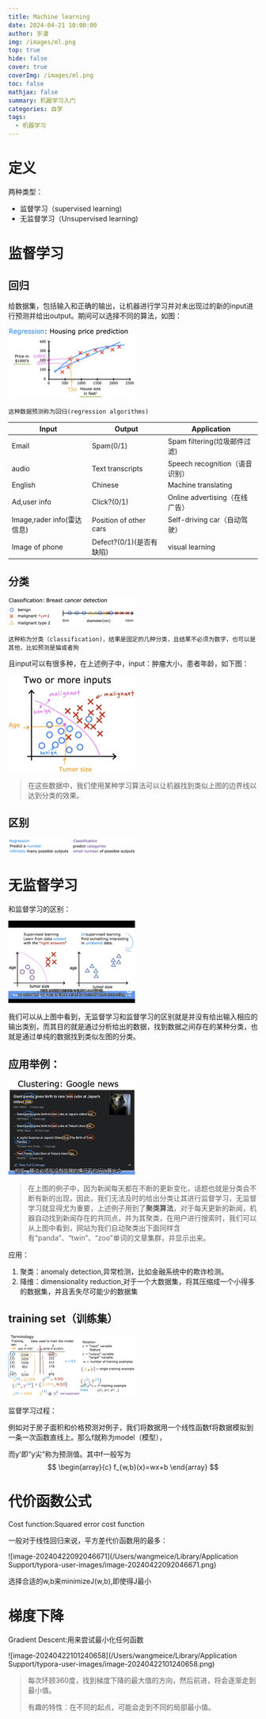 ```yaml
---
title: Machine learning
date: 2024-04-21 10:00:00
author: 岁漫
img: /images/ml.png
top: true
hide: false
cover: true
coverImg: /images/ml.png
toc: false
mathjax: false
summary: 机器学习入门
categories: 自学
tags:
  - 机器学习
---
```


# 定义

两种类型：

* 监督学习（supervised learning)
* 无监督学习（Unsupervised learning) 

# 监督学习

## 回归

给数据集，包括输入和正确的输出，让机器进行学习并对未出现过的新的input进行预测并给出output。期间可以选择不同的算法，如图：

<img src="https://raw.githubusercontent.com/suimanman/imgs/main/%E6%9C%BA%E5%99%A8%E5%AD%A6%E4%B9%A0/%E6%88%AA%E5%B1%8F2024-04-21%2013.47.27.png" style="zoom: 25%;" />

`这种数据预测称为回归(regression algorithms)`

| Input                      | Output                   | Application                    |
| -------------------------- | ------------------------ | ------------------------------ |
| Email                      | Spam(0/1)                | Spam filtering(垃圾邮件过滤)   |
| audio                      | Text transcripts         | Speech recognition（语音识别） |
| English                    | Chinese                  | Machine translating            |
| Ad,user info               | Click?(0/1)              | Online advertising（在线广告） |
| Image,rader info(雷达信息) | Position of other cars   | Self-driving car（自动驾驶）   |
| Image of phone             | Defect?(0/1)(是否有缺陷) | visual learning                |

## 分类

<img src="https://raw.githubusercontent.com/suimanman/imgs/main/%E6%9C%BA%E5%99%A8%E5%AD%A6%E4%B9%A0/%E6%88%AA%E5%B1%8F2024-04-21%2013.57.43.png" style="zoom: 25%;" />

`这种称为分类（classification)，结果是固定的几种分类，且结果不必须为数字，也可以是其他，比如预测是猫或者狗`

且input可以有很多种，在上述例子中，input：肿瘤大小，患者年龄，如下图：

<img src="https://raw.githubusercontent.com/suimanman/imgs/main/%E6%9C%BA%E5%99%A8%E5%AD%A6%E4%B9%A0/%E6%88%AA%E5%B1%8F2024-04-21%2014.03.03.png" style="zoom:25%;" />

>在这些数据中，我们使用某种学习算法可以让机器找到类似上图的边界线以达到分类的效果。

## 区别

<img src="https://raw.githubusercontent.com/suimanman/imgs/main/%E6%9C%BA%E5%99%A8%E5%AD%A6%E4%B9%A0/%E6%88%AA%E5%B1%8F2024-04-21%2014.06.45.png" style="zoom: 25%;" />

# 无监督学习

和监督学习的区别：

<img src="https://raw.githubusercontent.com/suimanman/imgs/main/%E6%9C%BA%E5%99%A8%E5%AD%A6%E4%B9%A0/%E6%88%AA%E5%B1%8F2024-04-21%2014.15.28.png" style="zoom:25%;" />

我们可以从上图中看到，无监督学习和监督学习的区别就是并没有给出输入相应的输出类别，而其目的就是通过分析给出的数据，找到数据之间存在的某种分类，也就是通过单纯的数据找到类似左图的分类。

## 应用举例：

<img src="https://raw.githubusercontent.com/suimanman/imgs/main/%E6%9C%BA%E5%99%A8%E5%AD%A6%E4%B9%A0/%E6%88%AA%E5%B1%8F2024-04-21%2014.24.10.png" style="zoom:25%;" />

>在上图的例子中，因为新闻每天都在不断的更新变化，话题也就是分类会不断有新的出现，因此，我们无法及时的给出分类让其进行监督学习，无监督学习就显得尤为重要，上述例子用到了**聚类算法**，对于每天更新的新闻，机器自动找到新闻存在的共同点，并为其聚类，在用户进行搜索时，我们可以从上图中看到，网站为我们自动聚类出下面同样含有“panda”、“twin”、“zoo”单词的文章集群，并显示出来。

应用：

1. 聚类：anomaly detection,异常检测，比如金融系统中的欺诈检测。
2. 降维：dimensionality reduction,对于一个大数据集，将其压缩成一个小得多的数据集，并且丢失尽可能少的数据集

## training set（训练集）

<img src="https://raw.githubusercontent.com/suimanman/imgs/main/%E6%9C%BA%E5%99%A8%E5%AD%A6%E4%B9%A0/%E6%88%AA%E5%B1%8F2024-04-21%2017.39.24.png" style="zoom: 25%;" />

监督学习过程：

例如对于房子面积和价格预测对例子，我们将数据用一个线性函数f将数据模拟到一条一次函数直线上。那么f就称为model（模型），

而y'即“y尖”称为预测值。其中f一般写为
$$
\begin{array}{c}
    f_{w,b}(x)=wx+b
\end{array}
$$

# 代价函数公式

Cost function:Squared error cost function

一般对于线性回归来说，平方差代价函数用的最多：

![image-20240422092046671](/Users/wangmeice/Library/Application Support/typora-user-images/image-20240422092046671.png)

选择合适的w,b来minimizeJ(w,b),即使得J最小

# 梯度下降

Gradient Descent:用来尝试最小化任何函数

![image-20240422101240658](/Users/wangmeice/Library/Application Support/typora-user-images/image-20240422101240658.png)

>每次环顾360度，找到梯度下降的最大值的方向，然后前进，将会逐渐走到最小值。
>
>有趣的特性：在不同的起点，可能会走到不同的局部最小值。
